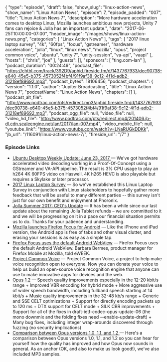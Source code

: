 {
  "type": "episode",
  "draft": false,
  "show_slug": "linux-action-news",
  "show_name": "Linux Action News",
  "episode": 7,
  "episode_padded": "007",
  "title": "Linux Action News 7",
  "description": "More hardware acceleration comes to desktop Linux, Mozilla launches ambitious new projects, Unity 7 fans can rejoice & Jolla has an important update.",
  "date": "2017-06-25T10:00:00-07:00",
  "header_image": "/images/shows/linux-action-news.png",
  "categories": [
    "Linux Action News"
  ],
  "tags": [
    "2017 linux laptop survey",
    "4k",
    "60fps",
    "focus",
    "gstreamer",
    "hardware acceleration",
    "jolla",
    "linux",
    "linux news",
    "mozilla",
    "opus",
    "project common voice",
    "ubuntu",
    "unity 7",
    "unity-session",
    "va-api",
    "vaapi"
  ],
  "hosts": [
    "chris",
    "joe"
  ],
  "guests": [],
  "sponsors": [
    "ting.com-lan"
  ],
  "podcast_duration": "00:24:49",
  "podcast_file": "https://chtbl.com/track/392D9/aphid.fireside.fm/d/1437767933/dec90738-e640-45e5-b375-4573052f4bf4/91f9af38-9c12-4f1d-adb2-31218ef89692.mp3",
  "podcast_bytes": 18106456,
  "podcast_chapters": {
    "version": "1.1.0",
    "author": "Jupiter Broadcasting",
    "title": "Linux Action News 7",
    "podcastName": "Linux Action News",
    "chapters": []
  },
  "podcast_alt_file": "http://www.podtrac.com/pts/redirect.mp3/aphid.fireside.fm/d/1437767933/dec90738-e640-45e5-b375-4573052f4bf4/91f9af38-9c12-4f1d-adb2-31218ef89692.mp3",
  "podcast_ogg_file": null,
  "video_file": null,
  "video_hd_file": "http://www.podtrac.com/pts/redirect.mp4/201406.jb-dl.cdn.scaleengine.net/lan/2017/lan-007.mp4",
  "video_mobile_file": null,
  "youtube_link": "https://www.youtube.com/watch?v=LNaRUGkDDKk",
  "jb_url": "/116091/linux-action-news-7/",
  "fireside_url": "/7"
}


### Episode Links

  * [Ubuntu Desktop Weekly Update: June 23, 2017 ](https://insights.ubuntu.com/2017/06/23/ubuntu-desktop-weekly-update-june-23-2017/ "Ubuntu Desktop Weekly Update: June 23, 2017 ") — We’ve got hardware accelerated video decoding working in a Proof-Of-Concept using a GStreamer and VA-API pipeline. The result is 3% CPU usage to play an h264 4K 60FPS video on Haswell. 4K h265 HEVC is also playable but requires a Skylake or later processor. 
  * [2017 Linux Laptop Survey](http://www.phoronix.com/scan.php?page=news_item&px=2017-Linux-Laptop-Survey "2017 Linux Laptop Survey") — So we've established this Linux Laptop Survey in conjunction with Linux stakeholders to hopefully gather more feedback that will be useful to many different parties -- this survey isn't just for our own benefit and enjoyment at Phoronix. 
  * [Jolla Summer 2017: CEO's Update](https://blog.jolla.com/summer-2017-ceo-update/ "Jolla Summer 2017: CEO's Update") — It has been a while since our last update about the remaining Jolla Tablet refunds – we are committed to it and we will be progressing on it in a pace our financial situation permits us to do. Thanks for your patience and understanding.
  * [Mozilla launches Firefox Focus for Android](https://blog.mozilla.org/blog/2017/06/20/firefox-focus-new-to-android-blocks-annoying-ads-and-protects-your-privacy/ "Mozilla launches Firefox Focus for Android") — Like the iPhone and iPad version, the Android app is free of tabs and other visual clutter, and erasing your sessions is as easy as a simple tap. 
  * [Firefox Focus uses the default Android WebView](http://www.eweek.com/enterprise-apps/mozilla-brings-firefox-focus-to-android-to-improve-privacy "Firefox Focus uses the default Android WebView") — Firefox Focus uses the default Android WebView. Barbara Bermes, product manager for Firefox Mobile at Mozilla, told eWEEK. 
  * [Project Common Voice](https://voice.mozilla.org/ "Project Common Voice") — Project Common Voice, a project to help make voice recognition open to everyone. Now you can donate your voice to help us build an open-source voice recognition engine that anyone can use to make innovative apps for devices and the web.
  * [Opus 1.2](http://opus-codec.org/release/stable/2017/06/20/libopus-1_2.html "Opus 1.2") — Speech quality improvements especially in the 12-20 kbit/s range \+ Improved VBR encoding for hybrid mode \+ More aggressive use of wider speech bandwidth, including fullband speech starting at 14 kbit/s \+ Music quality improvements in the 32-48 kb/s range \+ Generic and SSE CELT optimizations \+ Support for directly encoding packets up to 120 ms \+ DTX support for CELT mode \+ SILK CBR improvements \+ Support for all of the fixes in draft-ietf-codec-opus-update-06 (the mono downmix and the folding fixes need --enable-update-draft) \+ Many bug fixes, including integer wrap-arounds discovered through fuzzing (no security implications)
  * [Comparison between Opus versions 1.0, 1.1, and 1.2 ](https://people.xiph.org/~jm/opus/opus-1.2/ "Comparison between Opus versions 1.0, 1.1, and 1.2 ") — Here's a comparison between Opus versions 1.0, 1.1, and 1.2 so you can hear for yourself how the quality has improved and how Opus now sounds in general. As an anchor (OK, and also to make us look good!), we've also included MP3 samples.


